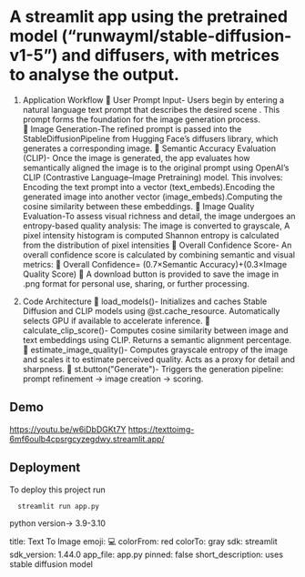 # A streamlit app using the pretrained model (“runwayml/stable-diffusion-v1-5”) and diffusers, with metrices to analyse the output.

1.	Application Workflow
	User Prompt Input- Users begin by entering a natural language text prompt that describes the desired scene . This prompt forms the foundation for the image generation process.  
	Image Generation-The refined prompt is passed into the StableDiffusionPipeline from Hugging Face’s diffusers library, which generates a corresponding image.
	Semantic Accuracy Evaluation (CLIP)- Once the image is generated, the app evaluates how semantically aligned the image is to the original prompt using OpenAI’s CLIP (Contrastive Language–Image Pretraining) model.
This involves:
Encoding the text prompt into a vector (text_embeds).Encoding the generated image into another vector (image_embeds).Computing the cosine similarity between these embeddings.
	Image Quality Evaluation-To assess visual richness and detail, the image undergoes an entropy-based quality analysis:
The image is converted to grayscale, A pixel intensity histogram is computed
Shannon entropy is calculated from the distribution of pixel intensities
	Overall Confidence Score- An overall confidence score is calculated by combining semantic and visual metrics:
	Overall Confidence= (0.7×Semantic Accuracy)+(0.3×Image Quality Score) 
	A download button is provided to save the image in .png format for personal use, sharing, or further processing.

2.	Code Architecture
	load_models()- Initializes and caches Stable Diffusion and CLIP models using @st.cache_resource. Automatically selects GPU if available to accelerate inference.
	calculate_clip_score()- Computes cosine similarity between image and text embeddings using CLIP. Returns a semantic alignment percentage.
	estimate_image_quality()- Computes grayscale entropy of the image and scales it to estimate perceived quality. Acts as a proxy for detail and sharpness.
	st.button("Generate")- Triggers the generation pipeline: prompt refinement → image creation → scoring.



## Demo
https://youtu.be/w6iDbDGKt7Y
https://texttoimg-6mf6oulb4cpsrgcyzegdwy.streamlit.app/


## Deployment

To deploy this project run

```bash
  streamlit run app.py
```
python version-> 3.9-3.10

title: Text To Image
emoji: 💻
colorFrom: red
colorTo: gray
sdk: streamlit
sdk_version: 1.44.0
app_file: app.py
pinned: false
short_description: uses stable diffusion model
